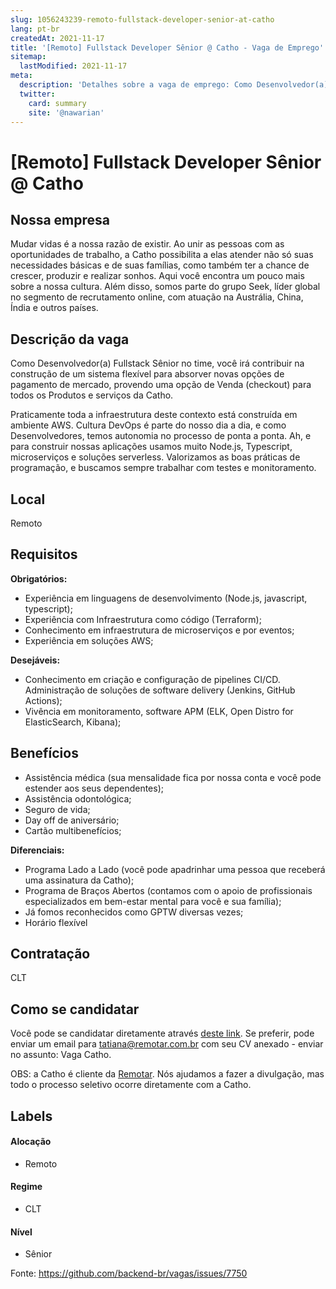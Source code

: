 ```yaml
---
slug: 1056243239-remoto-fullstack-developer-senior-at-catho
lang: pt-br
createdAt: 2021-11-17
title: '[Remoto] Fullstack Developer Sênior @ Catho - Vaga de Emprego'
sitemap:
  lastModified: 2021-11-17
meta:
  description: 'Detalhes sobre a vaga de emprego: Como Desenvolvedor(a) Fullstack Sênior no time, você irá contribuir na construção de um sistema flexível para absorver novas opções de pagamento de mercado, provendo uma opção de Venda (checkout) para todos os Produtos e serviços da Catho. Praticamente toda a infraestrutura deste contexto está construída em ambiente AWS. Cultura DevOps é parte do nosso dia a dia, e como Desenvolvedores, temos autonomia no processo de ponta a ponta. Ah, e para construir nossas aplicações usamos muito Node.js, Typescript, microserviços e soluções serverless. Valorizamos as boas práticas de programação, e buscamos sempre trabalhar com testes e monitoramento.'
  twitter:
    card: summary
    site: '@nawarian'
---
```


# [Remoto] Fullstack Developer Sênior @ Catho

## Nossa empresa

Mudar vidas é a nossa razão de existir. Ao unir as pessoas com as oportunidades de trabalho, a Catho possibilita a elas atender não só suas necessidades básicas e de suas famílias, como também ter a chance de crescer, produzir e realizar sonhos. Aqui você encontra um pouco mais sobre a nossa cultura. Além disso, somos parte do grupo Seek, líder global no segmento de recrutamento online, com atuação na Austrália, China, Índia e outros países. 

## Descrição da vaga

Como Desenvolvedor(a) Fullstack Sênior no time, você irá contribuir na construção de um sistema flexível para absorver novas opções de pagamento de mercado, provendo uma opção de Venda (checkout) para todos os Produtos e serviços da Catho.

Praticamente  toda a infraestrutura deste contexto está construída em ambiente AWS. Cultura DevOps é parte do nosso dia a dia, e como Desenvolvedores, temos autonomia no processo de ponta a ponta. Ah, e para construir nossas aplicações usamos muito Node.js, Typescript, microserviços e soluções serverless. Valorizamos as boas práticas de programação, e buscamos sempre trabalhar com testes e monitoramento.

## Local

Remoto

## Requisitos

**Obrigatórios:**
- Experiência em linguagens de desenvolvimento (Node.js, javascript, typescript);
- Experiência com Infraestrutura como código (Terraform);
- Conhecimento em infraestrutura de microserviços e por eventos;
- Experiência em soluções AWS;

**Desejáveis:**
- Conhecimento em criação e configuração de pipelines CI/CD. Administração de soluções de software delivery (Jenkins, GitHub Actions);
- Vivência em monitoramento, software APM (ELK, Open Distro for ElasticSearch, Kibana);

## Benefícios

- Assistência médica (sua mensalidade fica por nossa conta e você pode estender aos seus dependentes);
- Assistência odontológica;
- Seguro de vida;
- Day off de aniversário;
- Cartão multibenefícios;

**Diferenciais:**
- Programa Lado a Lado (você pode apadrinhar uma pessoa que receberá uma assinatura da Catho);
- Programa de Braços Abertos (contamos com o apoio de profissionais especializados em bem-estar mental para você e sua família);
- Já fomos reconhecidos como GPTW diversas vezes;
- Horário flexível

## Contratação

CLT

## Como se candidatar

Você pode se candidatar diretamente através [deste link](https://bit.ly/3kJYZfL). Se preferir, pode enviar um email para tatiana@remotar.com.br com seu CV anexado - enviar no assunto: Vaga Catho.

OBS: a Catho é cliente da [Remotar](https://remotar.com.br/?utm_source=github). Nós ajudamos a fazer a divulgação, mas todo o processo seletivo ocorre diretamente com a Catho.


## Labels
<!-- retire os labels que não fazem sentido à vaga -->

#### Alocação
- Remoto

#### Regime
- CLT

#### Nível
- Sênior

Fonte: https://github.com/backend-br/vagas/issues/7750